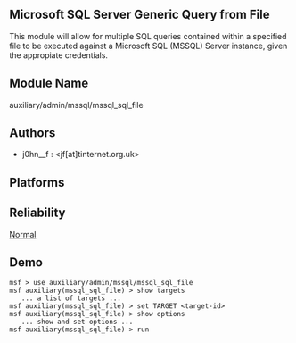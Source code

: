 ## Microsoft SQL Server Generic Query from File

This module will allow for multiple SQL queries contained 
within a specified file to be executed against a Microsoft 
SQL (MSSQL) Server instance, given the appropiate 
credentials.


## Module Name
auxiliary/admin/mssql/mssql_sql_file

## Authors
* j0hn__f : <jf[at]tinternet.org.uk>





## Platforms


## Reliability
[Normal](https://github.com/rapid7/metasploit-framework/wiki/Exploit-Ranking)

## Demo

```
msf > use auxiliary/admin/mssql/mssql_sql_file
msf auxiliary(mssql_sql_file) > show targets
   ... a list of targets ...
msf auxiliary(mssql_sql_file) > set TARGET <target-id>
msf auxiliary(mssql_sql_file) > show options
   ... show and set options ...
msf auxiliary(mssql_sql_file) > run
```
    
    